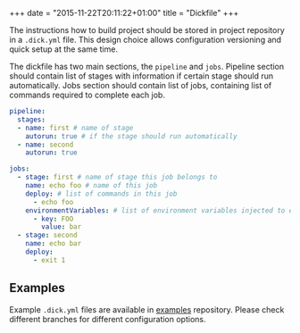 +++
date = "2015-11-22T20:11:22+01:00"
title = "Dickfile"
+++

The instructions how to build project should be stored in project repository in a `.dick.yml` file. This design choice 
allows configuration versioning and quick setup at the same time.

The dickfile has two main sections, the `pipeline` and `jobs`.
Pipeline section should contain list of stages with information if certain stage should run automatically.
Jobs section should contain list of jobs, containing list of commands required to complete each job.

```yml
pipeline:
  stages:
  - name: first # name of stage
    autorun: true # if the stage should run automatically
  - name: second
    autorun: true

jobs: 
  - stage: first # name of stage this job belongs to
    name: echo foo # name of this job
    deploy: # list of commands in this job
      - echo foo
    environmentVariables: # list of environment variables injected to each command in this job
      - key: FOO
        value: bar
  - stage: second
    name: echo bar
    deploy:
      - exit 1
```

## Examples

Example `.dick.yml` files are available in [examples](https://github.com/dick-the-deployer/examples) repository. 
Please check different branches for different configuration options.